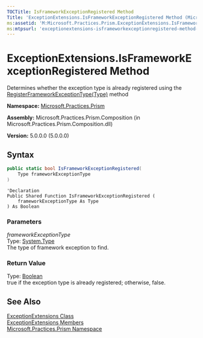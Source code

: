 ```yaml
---
TOCTitle: IsFrameworkExceptionRegistered Method
Title: 'ExceptionExtensions.IsFrameworkExceptionRegistered Method (Microsoft.Practices.Prism)'
ms:assetid: 'M:Microsoft.Practices.Prism.ExceptionExtensions.IsFrameworkExceptionRegistered(System.Type)'
ms:mtpsurl: 'exceptionextensions-isframeworkexceptionregistered-method-mspp.md'
---
```


# ExceptionExtensions.IsFrameworkExceptionRegistered Method

Determines whether the exception type is already registered using the [RegisterFrameworkExceptionType(Type)](/patterns-practices/reference/exceptionextensions-registerframeworkexceptiontype-method-mspp) method

**Namespace:** [Microsoft.Practices.Prism](/patterns-practices/reference/mspp-namespace)

**Assembly:** Microsoft.Practices.Prism.Composition (in Microsoft.Practices.Prism.Composition.dll)

**Version:** 5.0.0.0 (5.0.0.0)

## Syntax

```C#
public static bool IsFrameworkExceptionRegistered(
	Type frameworkExceptionType
)
```

```VB
'Declaration
Public Shared Function IsFrameworkExceptionRegistered ( 
	frameworkExceptionType As Type
) As Boolean
```

### Parameters

_frameworkExceptionType_  
Type: [System.Type](http://msdn.microsoft.com/en-us/library/42892f65)  
The type of framework exception to find.

### Return Value

Type: [Boolean](http://msdn.microsoft.com/en-us/library/a28wyd50)  
true if the exception type is already registered; otherwise, false.

## See Also

[ExceptionExtensions Class](/patterns-practices/reference/exceptionextensions-class-mspp)<br/>
[ExceptionExtensions Members](/patterns-practices/reference/exceptionextensions-members-mspp)<br/>
[Microsoft.Practices.Prism Namespace](/patterns-practices/reference/mspp-namespace)<br/>
